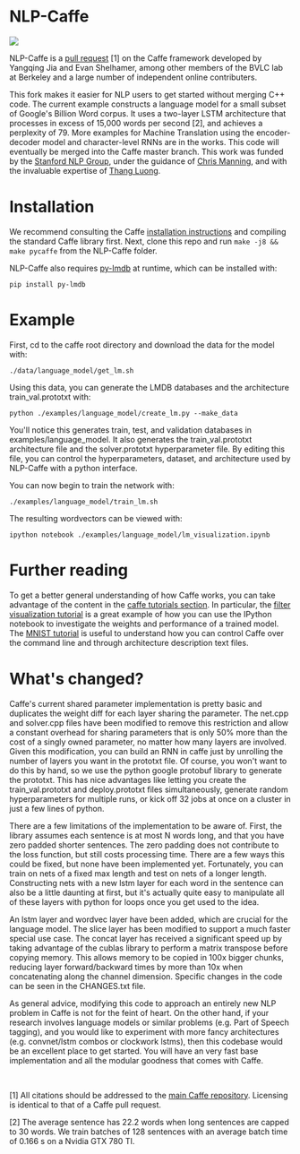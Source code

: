 # NLP-Caffe

<img src="http://russellsstewart.com/s/lm/word_vectors.png"></img>

NLP-Caffe is a <a href="https://github.com/Russell91/nlp_caffe/blob/master/CHANGES.txt" target="_blank">pull request</a> [1] on the Caffe framework developed by Yangqing Jia and Evan Shelhamer, among other members of the BVLC lab at Berkeley and a large number of independent online contributers. 

This fork makes it easier for NLP users to get started without merging C++ code. The current example constructs a language model for a small subset of Google's Billion Word corpus. It uses a two-layer LSTM architecture that processes in excess of 15,000 words per second [2], and achieves a perplexity of 79. More examples for Machine Translation using the encoder-decoder model and character-level RNNs are in the works. This code will eventually be merged into the Caffe master branch. This work was funded by the <a href="http://nlp.stanford.edu/" target="_blank">Stanford NLP Group</a>, under the guidance of <a href="http://nlp.stanford.edu/~manning/" target="_blank">Chris Manning</a>, and with the invaluable expertise of <a href="http://stanford.edu/~lmthang/" target="_blank">Thang Luong</a>.

# Installation

We recommend consulting the Caffe <a href="http://caffe.berkeleyvision.org/installation.html" target="_blank">installation instructions</a> and compiling the standard Caffe library first. Next, clone this repo and run `make -j8 && make pycaffe` from the NLP-Caffe folder.

NLP-Caffe also requires <a href="https://github.com/dw/py-lmdb/" target="_blank">py-lmdb</a> at runtime, which can be installed with:

    pip install py-lmdb

# Example

First, cd to the caffe root directory and download the data for the model with:

    ./data/language_model/get_lm.sh

Using this data, you can generate the LMDB databases and the architecture train_val.prototxt with:

    python ./examples/language_model/create_lm.py --make_data

You'll notice this generates train, test, and validation databases in examples/language_model. It also generates the train_val.prototxt architecture file and the solver.prototxt hyperparameter file. By editing this file, you can control the hyperparameters, dataset, and architecture used by NLP-Caffe with a python interface.

You can now begin to train the network with:

    ./examples/language_model/train_lm.sh

The resulting wordvectors can be viewed with:

    ipython notebook ./examples/language_model/lm_visualization.ipynb

# Further reading

To get a better general understanding of how Caffe works, you can take advantage of the content in the <a href="http://caffe.berkeleyvision.org/installation.html" target="_blank">caffe tutorials section</a>. In particular, the <a href="http://nbviewer.ipython.org/github/BVLC/caffe/blob/master/examples/filter_visualization.ipynb" target="_blank">filter visualization tutorial</a> is a great example of how you can use the IPython notebook to investigate the weights and performance of a trained model. The <a href="http://caffe.berkeleyvision.org/gathered/examples/mnist.html" target="_blank">MNIST tutorial</a> is useful to understand how you can control Caffe over the command line and through architecture description text files.

# What's changed?

Caffe's current shared parameter implementation is pretty basic and duplicates the weight diff for each layer sharing the parameter. The net.cpp and solver.cpp files have been modified to remove this restriction and allow a constant overhead for sharing parameters that is only 50% more than the cost of a singly owned parameter, no matter how many layers are involved. Given this modification, you can build an RNN in caffe just by unrolling the number of layers you want in the prototxt file. Of course, you won't want to do this by hand, so we use the python google protobuf library to generate the prototxt. This has nice advantages like letting you create the train_val.prototxt and deploy.prototxt files simultaneously, generate random hyperparameters for multiple runs, or kick off 32 jobs at once on a cluster in just a few lines of python.

There are a few limitations of the implementation to be aware of. First, the library assumes each sentence is at most N words long, and that you have zero padded shorter sentences. The zero padding does not contribute to the loss function, but still costs processing time. There are a few ways this could be fixed, but none have been implemented yet. Fortunately, you can train on nets of a fixed max length and test on nets of a longer length. Constructing nets with a new lstm layer for each word in the sentence can also be a little daunting at first, but it's actually quite easy to manipulate all of these layers with python for loops once you get used to the idea.

An lstm layer and wordvec layer have been added, which are crucial for the language model. The slice layer has been modified to support a much faster special use case. The concat layer has received a significant speed up by taking advantage of the cublas library to perform a matrix transpose before copying memory. This allows memory to be copied in 100x bigger chunks, reducing layer forward/backward times by more than 10x when concatenating along the channel dimension. Specific changes in the code can be seen in the CHANGES.txt file.

As general advice, modifying this code to approach an entirely new NLP problem in Caffe is not for the feint of heart. On the other hand, if your research involves language models or similar problems (e.g. Part of Speech tagging), and you would like to experiment with more fancy architectures (e.g. convnet/lstm combos or clockwork lstms), then this codebase would be an excellent place to get started. You will have an very fast base implementation and all the modular goodness that comes with Caffe.

<br>

[1] All citations should be addressed to the <a href="https://github.com/BVLC/caffe" target="_blank">main Caffe repository</a>. Licensing is identical to that of a Caffe pull request.

[2] The average sentence has 22.2 words when long sentences are capped to 30 words. We train batches of 128 sentences with an average batch time of 0.166 s on a Nvidia GTX 780 TI.
